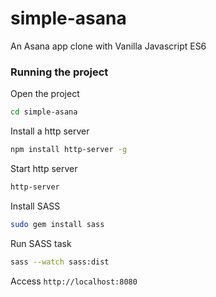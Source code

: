 # simple-asana
An Asana app clone with Vanilla Javascript ES6

### Running the project
Open the project
```sh
cd simple-asana
```

Install a http server
```sh
npm install http-server -g
```

Start http server
```sh
http-server
```

Install SASS
```sh
sudo gem install sass
```

Run SASS task
```sh
sass --watch sass:dist
```

Access `http://localhost:8080`
